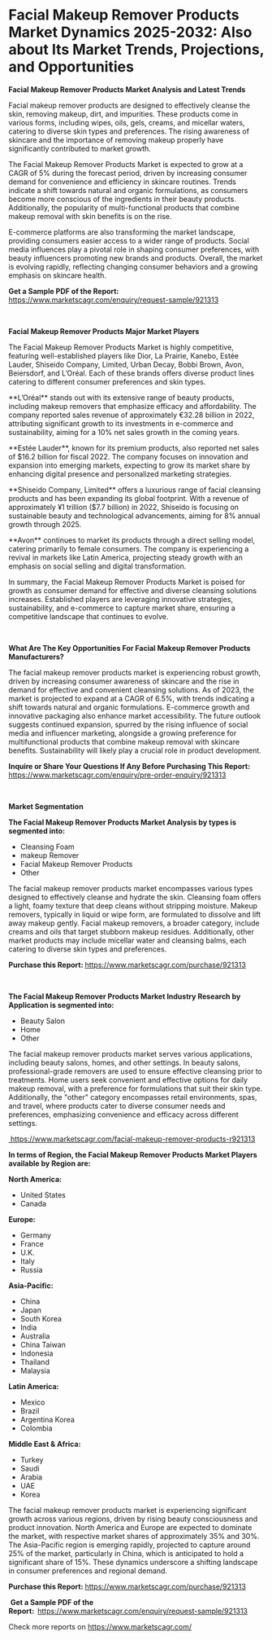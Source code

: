<p><h1>Facial Makeup Remover Products Market Dynamics 2025-2032: Also about Its Market Trends, Projections, and Opportunities</h1></p><p><strong>Facial Makeup Remover Products Market Analysis and Latest Trends</strong></p>
<p><p>Facial makeup remover products are designed to effectively cleanse the skin, removing makeup, dirt, and impurities. These products come in various forms, including wipes, oils, gels, creams, and micellar waters, catering to diverse skin types and preferences. The rising awareness of skincare and the importance of removing makeup properly have significantly contributed to market growth.</p><p>The Facial Makeup Remover Products Market is expected to grow at a CAGR of 5% during the forecast period, driven by increasing consumer demand for convenience and efficiency in skincare routines. Trends indicate a shift towards natural and organic formulations, as consumers become more conscious of the ingredients in their beauty products. Additionally, the popularity of multi-functional products that combine makeup removal with skin benefits is on the rise.</p><p>E-commerce platforms are also transforming the market landscape, providing consumers easier access to a wider range of products. Social media influences play a pivotal role in shaping consumer preferences, with beauty influencers promoting new brands and products. Overall, the market is evolving rapidly, reflecting changing consumer behaviors and a growing emphasis on skincare health.</p></p>
<p><strong>Get a Sample PDF of the Report:&nbsp;</strong> <a href="https://www.marketscagr.com/enquiry/request-sample/921313?utm_campaign=2795&utm_medium=2&utm_source=Github&utm_content=ia&utm_term=07032025&utm_id=facial-makeup-remover-products">https://www.marketscagr.com/enquiry/request-sample/921313</a></p>
<p>&nbsp;</p>
<p><strong>Facial Makeup Remover Products Major Market Players</strong></p>
<p><p>The Facial Makeup Remover Products Market is highly competitive, featuring well-established players like Dior, La Prairie, Kanebo, Estée Lauder, Shiseido Company, Limited, Urban Decay, Bobbi Brown, Avon, Beiersdorf, and L’Oréal. Each of these brands offers diverse product lines catering to different consumer preferences and skin types.</p><p>**L’Oréal** stands out with its extensive range of beauty products, including makeup removers that emphasize efficacy and affordability. The company reported sales revenue of approximately €32.28 billion in 2022, attributing significant growth to its investments in e-commerce and sustainability, aiming for a 10% net sales growth in the coming years.</p><p>**Estée Lauder**, known for its premium products, also reported net sales of $16.2 billion for fiscal 2022. The company focuses on innovation and expansion into emerging markets, expecting to grow its market share by enhancing digital presence and personalized marketing strategies. </p><p>**Shiseido Company, Limited** offers a luxurious range of facial cleansing products and has been expanding its global footprint. With a revenue of approximately ¥1 trillion ($7.7 billion) in 2022, Shiseido is focusing on sustainable beauty and technological advancements, aiming for 8% annual growth through 2025.</p><p>**Avon** continues to market its products through a direct selling model, catering primarily to female consumers. The company is experiencing a revival in markets like Latin America, projecting steady growth with an emphasis on social selling and digital transformation.</p><p>In summary, the Facial Makeup Remover Products Market is poised for growth as consumer demand for effective and diverse cleansing solutions increases. Established players are leveraging innovative strategies, sustainability, and e-commerce to capture market share, ensuring a competitive landscape that continues to evolve.</p></p>
<p>&nbsp;</p>
<p><strong>What Are The Key Opportunities For Facial Makeup Remover Products Manufacturers?</strong></p>
<p><p>The facial makeup remover products market is experiencing robust growth, driven by increasing consumer awareness of skincare and the rise in demand for effective and convenient cleansing solutions. As of 2023, the market is projected to expand at a CAGR of 6.5%, with trends indicating a shift towards natural and organic formulations. E-commerce growth and innovative packaging also enhance market accessibility. The future outlook suggests continued expansion, spurred by the rising influence of social media and influencer marketing, alongside a growing preference for multifunctional products that combine makeup removal with skincare benefits. Sustainability will likely play a crucial role in product development.</p></p>
<p><strong>Inquire or Share Your Questions If Any Before Purchasing This Report:</strong> <a href="https://www.marketscagr.com/enquiry/pre-order-enquiry/921313?utm_campaign=2795&utm_medium=2&utm_source=Github&utm_content=ia&utm_term=07032025&utm_id=facial-makeup-remover-products">https://www.marketscagr.com/enquiry/pre-order-enquiry/921313</a></p>
<p>&nbsp;</p>
<p><strong>Market Segmentation</strong></p>
<p><strong>The Facial Makeup Remover Products Market Analysis by types is segmented into:</strong></p>
<p><ul><li>Cleansing Foam</li><li>makeup Remover</li><li>Facial Makeup Remover Products</li><li>Other</li></ul></p>
<p><p>The facial makeup remover products market encompasses various types designed to effectively cleanse and hydrate the skin. Cleansing foam offers a light, foamy texture that deep cleans without stripping moisture. Makeup removers, typically in liquid or wipe form, are formulated to dissolve and lift away makeup gently. Facial makeup removers, a broader category, include creams and oils that target stubborn makeup residues. Additionally, other market products may include micellar water and cleansing balms, each catering to diverse skin types and preferences.</p></p>
<p><strong>Purchase this Report:&nbsp;</strong><a href="https://www.marketscagr.com/purchase/921313?utm_campaign=2795&utm_medium=2&utm_source=Github&utm_content=ia&utm_term=07032025&utm_id=facial-makeup-remover-products">https://www.marketscagr.com/purchase/921313</a></p>
<p>&nbsp;</p>
<p><strong>The Facial Makeup Remover Products Market Industry Research by Application is segmented into:</strong></p>
<p><ul><li>Beauty Salon</li><li>Home</li><li>Other</li></ul></p>
<p><p>The facial makeup remover products market serves various applications, including beauty salons, homes, and other settings. In beauty salons, professional-grade removers are used to ensure effective cleansing prior to treatments. Home users seek convenient and effective options for daily makeup removal, with a preference for formulations that suit their skin type. Additionally, the "other" category encompasses retail environments, spas, and travel, where products cater to diverse consumer needs and preferences, emphasizing convenience and efficacy across different settings.</p></p>
<p><a href="https://www.marketscagr.com/facial-makeup-remover-products-r921313?utm_campaign=2795&utm_medium=2&utm_source=Github&utm_content=ia&utm_term=07032025&utm_id=facial-makeup-remover-products">&nbsp;https://www.marketscagr.com/facial-makeup-remover-products-r921313</a></p>
<p><strong>In terms of Region, the Facial Makeup Remover Products Market Players available by Region are:</strong></p>
<p>
    <p> <strong> North America: </strong>
        <ul>
            <li>United States</li>
            <li>Canada</li>
        </ul>
        </p> 
    <p> <strong> Europe: </strong>
        <ul>
            <li>Germany</li>
            <li>France</li>
            <li>U.K.</li>
            <li>Italy</li>
            <li>Russia</li>
        </ul>
        </p> 
    <p> <strong> Asia-Pacific: </strong>
        <ul>
            <li>China</li>
            <li>Japan</li>
            <li>South Korea</li>
            <li>India</li>
            <li>Australia</li>
            <li>China Taiwan</li>
            <li>Indonesia</li>
            <li>Thailand</li>
            <li>Malaysia</li>
        </ul>
        </p> 
    <p> <strong> Latin America: </strong>
        <ul>
            <li>Mexico</li>
            <li>Brazil</li>
            <li>Argentina Korea</li>
            <li>Colombia</li>
        </ul>
        </p> 
    <p> <strong> Middle East & Africa: </strong>
        <ul>
            <li>Turkey</li>
            <li>Saudi</li>
            <li>Arabia</li>
            <li>UAE</li>
            <li>Korea</li>
        </ul>
    </p>
    </p>
<p><p>The facial makeup remover products market is experiencing significant growth across various regions, driven by rising beauty consciousness and product innovation. North America and Europe are expected to dominate the market, with respective market shares of approximately 35% and 30%. The Asia-Pacific region is emerging rapidly, projected to capture around 25% of the market, particularly in China, which is anticipated to hold a significant share of 15%. These dynamics underscore a shifting landscape in consumer preferences and regional demand.</p></p>
<p><strong>Purchase this Report: </strong><a href="https://www.marketscagr.com/purchase/921313?utm_campaign=2795&utm_medium=2&utm_source=Github&utm_content=ia&utm_term=07032025&utm_id=facial-makeup-remover-products">https://www.marketscagr.com/purchase/921313</a></p>
<p>&nbsp;<strong>Get a Sample PDF of the Report:&nbsp;&nbsp;</strong><a href="https://www.marketscagr.com/enquiry/request-sample/921313?utm_campaign=2795&utm_medium=2&utm_source=Github&utm_content=ia&utm_term=07032025&utm_id=facial-makeup-remover-products">https://www.marketscagr.com/enquiry/request-sample/921313</a></p>
<p><strong></strong></p>
<p>Check more reports on <a href="https://www.marketscagr.com/?utm_campaign=2795&utm_medium=2&utm_source=Github&utm_content=ia&utm_term=07032025&utm_id=facial-makeup-remover-products">https://www.marketscagr.com/</a></p>